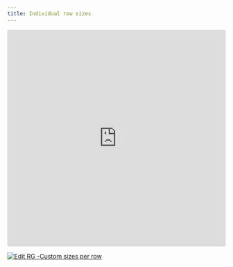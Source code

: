 ```yaml
---
title: Individual row sizes
---
```


<ClientOnly>
<iframe src="https://codesandbox.io/embed/yc77yn?view=preview&module=%2Fsrc%2Findex.ts&hidenavigation=1"
     style="width:100%; height: 500px; border:0; border-radius: 4px; overflow:hidden;"
     title="RG - Custom sizes per row"
     allow="accelerometer; ambient-light-sensor; camera; encrypted-media; geolocation; gyroscope; hid; microphone; midi; payment; usb; vr; xr-spatial-tracking"
     sandbox="allow-forms allow-modals allow-popups allow-presentation allow-same-origin allow-scripts"
   ></iframe>
</ClientOnly>

[![Edit RG -Custom sizes per row](https://codesandbox.io/static/img/play-codesandbox.svg)](https://codesandbox.io/p/sandbox/rg-quick-overview-forked-yc77yn?file=%2Fsrc%2Findex.ts%3A22%2C13)